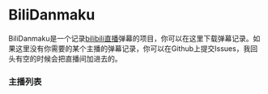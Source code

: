 # BiliDanmaku

BiliDanmaku是一个记录[bilibili直播](https://live.bilibili.com/)弹幕的项目，你可以在这里下载弹幕记录。如果这里没有你需要的某个主播的弹幕记录，你可以在Github上提交Issues，我回头有空的时候会把直播间加进去的。

### 主播列表

<div id="danmaku_list"></div>

<script src='public/jquery.min.js'></script>
<script type="text/javascript">
    $().ready(() => {
        let danmaku_list = $('#danmaku_list');
        let api = 'https://kaguramea.net/biliDanmaku';
        danmaku_list.css({
            display: 'flex',
            'flex-direction': 'row',
            'flex-wrap': 'wrap',
            width: '100%'
        });
        $.get(api, (res) => {
            for (let r in res.data) {
       			danmaku_list.append(
                    $('<img>')
                    	.css({
                        	'border-radius': '25px',
                        	height: '50px',
                       	 	width: '50px',
                        	margin: '5px'
                    	})
                    	.attr({
                            src: res.data[r].cover
                        })
                );         
            }
        });
    });
</script>




